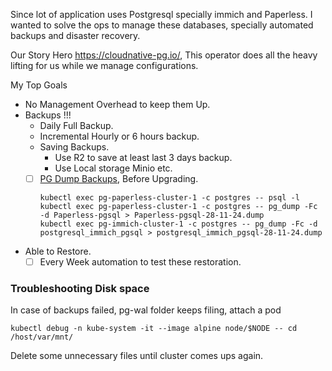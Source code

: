 Since lot of application uses Postgresql specially immich and Paperless. I wanted to solve the ops to manage these databases, specially automated backups and disaster recovery. 

Our Story Hero https://cloudnative-pg.io/, This operator does all the heavy lifting for us while we manage configurations. 

My Top Goals

- No Management Overhead to keep them Up.
- Backups !!!
	- Daily Full Backup.
	- Incremental Hourly or 6 hours backup.
	- Saving Backups.
		- Use R2 to save at least last 3 days backup.
		- Use Local storage Minio etc. 
	- [ ] [PG Dump Backups](https://cloudnative-pg.io/documentation/1.24/troubleshooting/#emergency-backup), Before Upgrading.
		```
		kubectl exec pg-paperless-cluster-1 -c postgres -- psql -l
		kubectl exec pg-paperless-cluster-1 -c postgres -- pg_dump -Fc -d Paperless-pgsql > Paperless-pgsql-28-11-24.dump
		kubectl exec pg-immich-cluster-1 -c postgres -- pg_dump -Fc -d postgresql_immich_pgsql > postgresql_immich_pgsql-28-11-24.dump
		```
- Able to Restore.
	- [ ] Every Week automation to test these restoration.
### Troubleshooting Disk space 

In case of backups failed, pg-wal folder keeps filing, attach a pod 

```
kubectl debug -n kube-system -it --image alpine node/$NODE -- cd /host/var/mnt/
```

Delete some unnecessary files until cluster comes ups again.